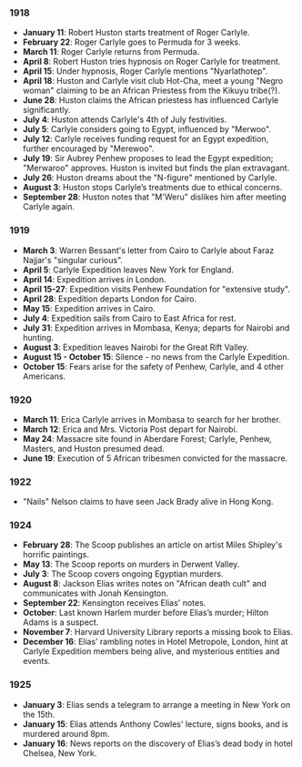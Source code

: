 ### 1918
- **January 11**: Robert Huston starts treatment of Roger Carlyle.
- **February 22**: Roger Carlyle goes to Permuda for 3 weeks.
- **March 11**: Roger Carlyle returns from Permuda.
- **April 8**: Robert Huston tries hypnosis on Roger Carlyle for treatment.
- **April 15**: Under hypnosis, Roger Carlyle mentions "Nyarlathotep".
- **April 18**: Huston and Carlyle visit club Hot-Cha, meet a young "Negro woman" claiming to be an African Priestess from the Kikuyu tribe(?).
- **June 28**: Huston claims the African priestess has influenced Carlyle significantly.
- **July 4**: Huston attends Carlyle's 4th of July festivities.
- **July 5**: Carlyle considers going to Egypt, influenced by "Merwoo".
- **July 12**: Carlyle receives funding request for an Egypt expedition, further encouraged by "Merewoo".
- **July 19**: Sir Aubrey Penhew proposes to lead the Egypt expedition; "Merwaroo" approves. Huston is invited but finds the plan extravagant.
- **July 26**: Huston dreams about the "N-figure" mentioned by Carlyle.
- **August 3**: Huston stops Carlyle’s treatments due to ethical concerns.
- **September 28**: Huston notes that "M'Weru" dislikes him after meeting Carlyle again.

### 1919
- **March 3**: Warren Bessant's letter from Cairo to Carlyle about Faraz Najjar's "singular curious".
- **April 5**: Carlyle Expedition leaves New York for England.
- **April 14**: Expedition arrives in London.
- **April 15-27**: Expedition visits Penhew Foundation for "extensive study".
- **April 28**: Expedition departs London for Cairo.
- **May 15**: Expedition arrives in Cairo.
- **July 4**: Expedition sails from Cairo to East Africa for rest.
- **July 31**: Expedition arrives in Mombasa, Kenya; departs for Nairobi and hunting.
- **August 3**: Expedition leaves Nairobi for the Great Rift Valley.
- **August 15 - October 15**: Silence - no news from the Carlyle Expedition.
- **October 15**: Fears arise for the safety of Penhew, Carlyle, and 4 other Americans.

### 1920
- **March 11**: Erica Carlyle arrives in Mombasa to search for her brother.
- **March 12**: Erica and Mrs. Victoria Post depart for Nairobi.
- **May 24**: Massacre site found in Aberdare Forest; Carlyle, Penhew, Masters, and Huston presumed dead.
- **June 19**: Execution of 5 African tribesmen convicted for the massacre.

### 1922
- "Nails" Nelson claims to have seen Jack Brady alive in Hong Kong.

### 1924
- **February 28**: The Scoop publishes an article on artist Miles Shipley's horrific paintings.
- **May 13**: The Scoop reports on murders in Derwent Valley.
- **July 3**: The Scoop covers ongoing Egyptian murders.
- **August 8**: Jackson Elias writes notes on "African death cult" and communicates with Jonah Kensington.
- **September 22**: Kensington receives Elias' notes.
- **October**: Last known Harlem murder before Elias’s murder; Hilton Adams is a suspect.
- **November 7**: Harvard University Library reports a missing book to Elias.
- **December 16**: Elias’ rambling notes in Hotel Metropole, London, hint at Carlyle Expedition members being alive, and mysterious entities and events.

### 1925
- **January 3**: Elias sends a telegram to arrange a meeting in New York on the 15th.
- **January 15**: Elias attends Anthony Cowles' lecture, signs books, and is murdered around 8pm.
- **January 16**: News reports on the discovery of Elias’s dead body in hotel Chelsea, New York.
